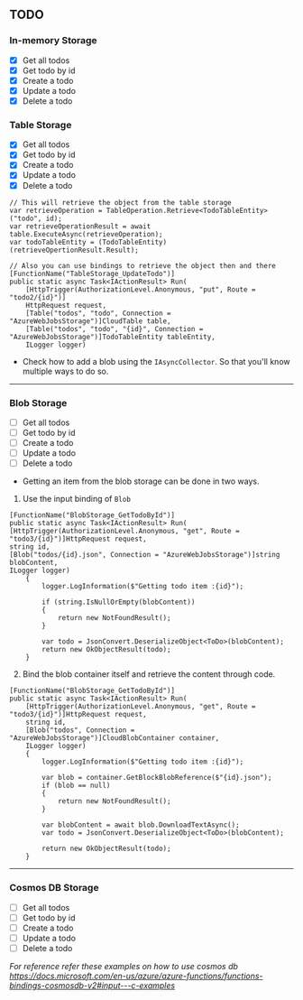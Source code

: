 ## TODO

### In-memory Storage

- [x] Get all todos
- [x] Get todo by id
- [x] Create a todo
- [x] Update a todo
- [x] Delete a todo

### Table Storage

- [x] Get all todos
- [x] Get todo by id
- [x] Create a todo
- [x] Update a todo
- [x] Delete a todo

```CSharp
// This will retrieve the object from the table storage
var retrieveOperation = TableOperation.Retrieve<TodoTableEntity>("todo", id);
var retrieveOperationResult = await table.ExecuteAsync(retrieveOperation);
var todoTableEntity = (TodoTableEntity)(retrieveOpertionResult.Result);

// Also you can use bindings to retrieve the object then and there
[FunctionName("TableStorage_UpdateTodo")]
public static async Task<IActionResult> Run(
    [HttpTrigger(AuthorizationLevel.Anonymous, "put", Route = "todo2/{id}")]
    HttpRequest request,    
    [Table("todos", "todo", Connection = "AzureWebJobsStorage")]CloudTable table,
    [Table("todos", "todo", "{id}", Connection = "AzureWebJobsStorage")]TodoTableEntity tableEntity,
    ILogger logger)

```

* Check how to add a blob using the `IAsyncCollector`. So that you'll know multiple ways to do so.

---

### Blob Storage

- [ ] Get all todos
- [ ] Get todo by id
- [ ] Create a todo
- [ ] Update a todo
- [ ] Delete a todo

* Getting an item from the blob storage can be done in two ways.

1. Use the input binding of `Blob`

```CSharp
[FunctionName("BlobStorage_GetTodoById")]
public static async Task<IActionResult> Run(
[HttpTrigger(AuthorizationLevel.Anonymous, "get", Route = "todo3/{id}")]HttpRequest request,
string id,
[Blob("todos/{id}.json", Connection = "AzureWebJobsStorage")]string blobContent,
ILogger logger)
    {
        logger.LogInformation($"Getting todo item :{id}");

        if (string.IsNullOrEmpty(blobContent))
        {
            return new NotFoundResult();
        }

        var todo = JsonConvert.DeserializeObject<ToDo>(blobContent);
        return new OkObjectResult(todo);
    }
```

2. Bind the blob container itself and retrieve the content through code.

```CSharp
[FunctionName("BlobStorage_GetTodoById")]
public static async Task<IActionResult> Run(
    [HttpTrigger(AuthorizationLevel.Anonymous, "get", Route = "todo3/{id}")]HttpRequest request,
    string id,
    [Blob("todos", Connection = "AzureWebJobsStorage")]CloudBlobContainer container,
    ILogger logger)
    {
        logger.LogInformation($"Getting todo item :{id}");

        var blob = container.GetBlockBlobReference($"{id}.json");
        if (blob == null)
        {
            return new NotFoundResult();
        }

        var blobContent = await blob.DownloadTextAsync();
        var todo = JsonConvert.DeserializeObject<ToDo>(blobContent);

        return new OkObjectResult(todo);
    }
``` 

---

### Cosmos DB Storage

- [ ] Get all todos
- [ ] Get todo by id
- [ ] Create a todo
- [ ] Update a todo
- [ ] Delete a todo

*For reference refer these examples on how to use cosmos db https://docs.microsoft.com/en-us/azure/azure-functions/functions-bindings-cosmosdb-v2#input---c-examples*